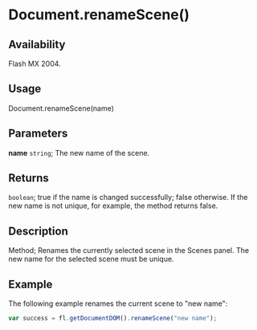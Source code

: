 # Document.renameScene()

## Availability

Flash MX 2004.

## Usage

Document.renameScene(name)

## Parameters

**name** `string`; The new name of the scene.

## Returns

`boolean`; true if the name is changed successfully; false otherwise. If the new name is not unique, for example, the method returns false.

## Description

Method; Renames the currently selected scene in the Scenes panel. The new name for the selected scene must be unique.

## Example

The following example renames the current scene to "new name":

```javascript
var success = fl.getDocumentDOM().renameScene("new name");
```
